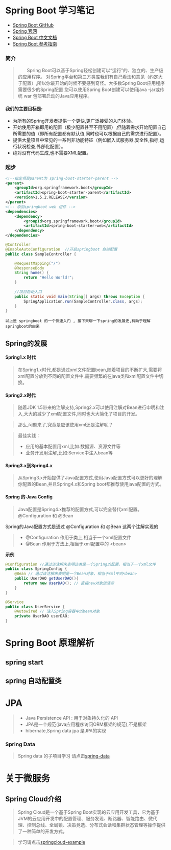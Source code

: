 # Spring Boot 学习笔记 

* [Spring Boot GitHub](https://github.com/spring-projects/spring-boot)
* [Spring 官网](https://spring.io/projects)
* [Spring Boot 中文文档](http://blog.geekidentity.com/spring/spring_boot_translation/)
* [Spring Boot 参考指南](http://oopsguy.com/documents/springboot-docs/1.5.4/index.html)
   
### 简介 
> &emsp;&emsp;Spring Boot可以基于Spring轻松创建可以“运行”的、独立的、生产级的应用程序。 对Spring平台和第三方类库我们有自己看法和意见（约定大于配置）,所以你最开始的时候不要感到奇怪。大多数Spring Boot应用程序需要很少的Spring配置
您可以使用Spring Boot创建可以使用java -jar或传统 war 包部署启动的Java应用程序。

#### 我们的主要目标是:
* 为所有的Spring开发者提供一个更快,更广泛接受的入门体验。
* 开始使用开箱即用的配置（极少配置甚至不用配置）,但随着需求开始配置自己所需要的值（即所有配置都有默认值,同时也可以根据自己的需求进行配置）。
* 提供大量项目中常见的一系列非功能特征（例如嵌入式服务器,安全性,指标,运行状况检查,外部化配置）。
* 绝对没有代码生成,也不需要XML配置。
    
### 起步
```xml
<!--指定项目parent为 spring-boot-starter-parent -->
<parent>
    <groupId>org.springframework.boot</groupId>
    <artifactId>spring-boot-starter-parent</artifactId>
    <version>1.5.2.RELEASE</version>
</parent>
<!-- 添加springboot web 组件 -->
<dependencies>
    <dependency>
        <groupId>org.springframework.boot</groupId>
        <artifactId>spring-boot-starter-web</artifactId>
    </dependency>
</dependencies>
```
```java
@Controller
@EnableAutoConfiguration  //开启springboot 自动配置
public class SampleController {

    @RequestMapping("/")
    @ResponseBody
    String home() {
        return "Hello World!";
    }
    
    //项目启动入口
    public static void main(String[] args) throws Exception {
        SpringApplication.run(SampleController.class, args);
    }
}
```

`以上是 springboot 的一个快速入门 , 接下来聊一下spring的发展史,有助于理解springboot的由来`
## Spring的发展
#### Spring1.x 时代
> 在Spring1.x时代,都是通过xml文件配置bean,随着项目的不断扩大,需要将xml配置分放到不同的配置文件中,需要频繁的在java类和xml配置文件中切换。
#### Spring2.x时代
> 随着JDK 1.5带来的注解支持,Spring2.x可以使用注解对Bean进行申明和注入,大大的减少了xml配置文件,同时也大大简化了项目的开发。
 
> 那么,问题来了,究竟是应该使用xml还是注解呢？

 > 最佳实践：
 > * 应用的基本配置用xml,比如:数据源、资源文件等
 > * 业务开发用注解,比如:Service中注入bean等
#### Spring3.x到Spring4.x
> 从Spring3.x开始提供了Java配置方式,使用Java配置方式可以更好的理解你配置的Bean,并且Spring4.x和Spring boot都推荐使用java配置的方式。

#### Spring 的 Java Config
> Java配置是Spring4.x推荐的配置方式,可以完全替代xml配置。
> @Configuration 和 @Bean

Spring的Java配置方式是通过 @Configuration 和 @Bean 这两个注解实现的
> * @Configuration 作用于类上,相当于一个xml配置文件
> * @Bean 作用于方法上,相当于xml配置中的 \<bean\>

**示例**
```java
@Configuration //通过该注解来表明该类是一个Spring的配置，相当于一个xml文件
public class SpringConfig {
    @Bean // 通过该注解来表明是一个Bean对象，相当于xml中的<bean>
    public UserDAO getUserDAO(){
        return new UserDAO(); // 直接new对象做演示
    }
}
```
```java
@Service
public class UserService {
    @Autowired // 注入Spring容器中的bean对象
    private UserDAO userDAO;
}
```

# Spring Boot 原理解析
## spring start
## spring 自动配置类

   
# JPA
> * Java Persistence API : 用于对象持久化的 API
> * JPA是一个规范(java应用程序访问ORM框架的规范),不是框架
> * hibernate,Spring data jpa 是JPA的实现
### Spring Data 
> Spring data 的子项目学习 请点击[spring-data](https://github.com/dongyaofeng/spring-data)


# 关于微服务
## Spring Cloud介绍
> Spring Cloud是一个基于Spring Boot实现的云应用开发工具，它为基于JVM的云应用开发中的配置管理、服务发现、断路器、智能路由、微代理、控制总线、全局锁、决策竞选、分布式会话和集群状态管理等操作提供了一种简单的开发方式。

> 学习请点击[springcloud-example](https://github.com/dongyaofeng/springcloud-example)



    
